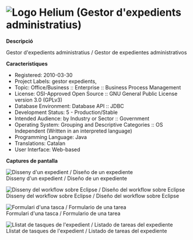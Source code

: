 # ![Logo](https://raw.githubusercontent.com/GovernIB/helium/binaris/projectinfo_Attachments/icon.jpg) Helium (Gestor d'expedients administratius)


**Descripció**

Gestor d'expedients administratius / Gestor de expedientes administrativos


**Característiques**

* Registered: 2010-03-30
* Project Labels: gestor expedients,
* Topic: Office/Business :: Enterprise :: Business Process Management
* License: OSI-Approved Open Source :: GNU General Public License version 3.0 (GPLv3)
* Database Environment: Database API :: JDBC
* Development Status: 5 - Production/Stable
* Intended Audience: by Industry or Sector :: Government
* Operating System: Grouping and Descriptive Categories :: OS Independent (Written in an interpreted language)
* Programming Language: Java
* Translations: Catalan
* User Interface: Web-based


**Captures de pantalla**

![Disseny d'un expedient / Diseño de un expediente](https://raw.githubusercontent.com/GovernIB/helium/binaris/projectinfo_Attachments/screenshots/313771.jpg)<br/>
Disseny d'un expedient / Diseño de un expediente


![Disseny del workflow sobre Eclipse / Diseño del workflow sobre Eclipse](https://raw.githubusercontent.com/GovernIB/helium/binaris/projectinfo_Attachments/screenshots/313773.jpg)<br/>
Disseny del workflow sobre Eclipse / Diseño del workflow sobre Eclipse


![Formulari d'una tasca / Formulario de una tarea](https://raw.githubusercontent.com/GovernIB/helium/binaris/projectinfo_Attachments/screenshots/313769.jpg)<br/>
Formulari d'una tasca / Formulario de una tarea


![Llistat de tasques de l'expedient / Listado de tareas del expediente](https://raw.githubusercontent.com/GovernIB/helium/binaris/projectinfo_Attachments/screenshots/313775.jpg)<br/>
Llistat de tasques de l'expedient / Listado de tareas del expediente
